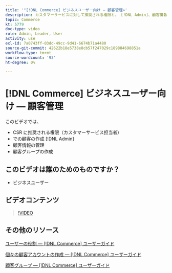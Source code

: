 ```yaml
---
title: '"[!DNL Commerce] ビジネスユーザー向け — 顧客管理»'
description: カスタマーサービスに対して推奨される権限と、 [!DNL Admin]、顧客情報の管理、顧客グループの作成を行います。
topic: Commerce
kt: 5779
doc-type: video
role: Admin, Leader, User
activity: use
exl-id: 7a0743ff-03dd-49cc-9d41-6674b71a4480
source-git-commit: 42622b18e5738e8cb57f247029c189884698851a
workflow-type: tm+mt
source-wordcount: '93'
ht-degree: 0%

---
```


# [!DNL Commerce] ビジネスユーザー向け — 顧客管理

このビデオでは、

- CSR に推奨される権限（カスタマーサービス担当者）
- での顧客の作成 [!DNL Admin]
- 顧客情報の管理
- 顧客グループの作成

## このビデオは誰のためのものですか？

- ビジネスユーザー

## ビデオコンテンツ

>[!VIDEO](https://video.tv.adobe.com/v/36189?quality=12&learn=on)

## その他のリソース

[ユーザーの役割 — [!DNL Commerce] ユーザーガイド](https://docs.magento.com/user-guide/system/permissions-user-roles.html)

[個々の顧客アカウントの作成 — [!DNL Commerce] ユーザーガイド](https://docs.magento.com/user-guide/customers/account-create.html)

[顧客グループ — [!DNL Commerce] ユーザーガイド](https://docs.magento.com/user-guide/customers/customer-groups.html)
